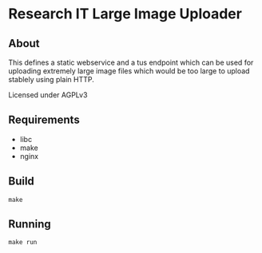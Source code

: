 # Research IT Large Image Uploader

## About

This defines a static webservice and a tus endpoint which can be used for uploading extremely large image files which would be too large to upload stablely using plain HTTP.

Licensed under AGPLv3

## Requirements

* libc
* make
* nginx

## Build

`make`

## Running

`make run`



